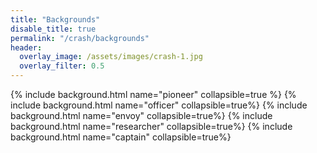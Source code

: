 ```yaml
---
title: "Backgrounds"
disable_title: true
permalink: "/crash/backgrounds"
header:
  overlay_image: /assets/images/crash-1.jpg
  overlay_filter: 0.5
---
```


<style type="text/css">

.bgbg
{
	background-image: url("/sen/assets/images/block-bg.png");
	color: black;
	padding: 4px 16px 16px 16px;
	border-radius: 12px;
	font-family: Georgia;
}


</style>

{% include background.html name="pioneer" collapsible=true %}
{% include background.html name="officer" collapsible=true%}
{% include background.html name="envoy" collapsible=true%}
{% include background.html name="researcher" collapsible=true%}
{% include background.html name="captain" collapsible=true%}
